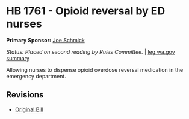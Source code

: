 # HB 1761 - Opioid reversal by ED nurses
**Primary Sponsor:** [Joe Schmick](/person/leg/joe.schmick.md)

*Status: Placed on second reading by Rules Committee.* | [leg.wa.gov summary](https://app.leg.wa.gov/billsummary?BillNumber=1761&Year=2021)

Allowing nurses to dispense opioid overdose reversal medication in the emergency department.

## Revisions
* [Original Bill](1/)